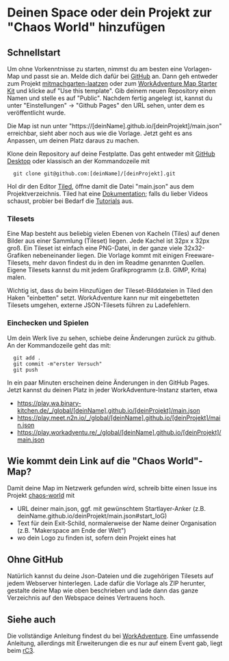 # Deinen Space oder dein Projekt zur "Chaos World" hinzufügen

## Schnellstart

Um ohne Vorkenntnisse zu starten, nimmst du am besten eine Vorlagen-Map und passt sie an. Melde dich dafür bei [GitHub](https://github.com/join) an. Dann geh entweder zum Projekt [mitmachgarten-laatzen](https://github.com/c0c0bird/mitmachgarten-laatzen) oder zum [WorkAdventure Map Starter Kit](https://github.com/thecodingmachine/workadventure-map-starter-kit) und klicke auf "Use this template". Gib deinem neuen Repository einen Namen und stelle es auf "Public". Nachdem fertig angelegt ist, kannst du unter "Einstellungen" -> "Github Pages" den URL sehen, unter dem es veröffentlicht wurde.

Die Map ist nun unter "https://[deinName].github.io/[deinProjekt]/main.json" erreichbar, sieht aber noch aus wie die Vorlage. Jetzt geht es ans Anpassen, um deinen Platz daraus zu machen.

Klone dein Repository auf deine Festplatte. Das geht entweder mit [GitHub Desktop](https://desktop.github.com/) oder klassisch an der Kommandozeile mit  
```
  git clone git@github.com:[deinName]/[deinProjekt].git
```
Hol dir den Editor [Tiled](https://www.mapeditor.org/), öffne damit die Datei "main.json" aus dem Projektverzeichnis. Tiled hat eine [Dokumentation](https://doc.mapeditor.org/en/stable/manual/introduction/); falls du lieber Videos schaust, probier bei Bedarf die [Tutorials](https://gamefromscratch.com/tiled-map-editor-tutorial-series/) aus.

### Tilesets

Eine Map besteht aus beliebig vielen Ebenen von Kacheln (Tiles) auf denen Bilder aus einer Sammlung (Tileset) liegen. Jede Kachel ist 32px x 32px groß. Ein Tileset ist einfach eine PNG-Datei, in der ganze viele 32x32-Grafiken nebeneinander liegen. Die Vorlage kommt mit einigen Freeware-Tilesets, mehr davon findest du in den im Readme genannten Quellen. Eigene Tilesets kannst du mit jedem Grafikprogramm (z.B. GIMP, Krita) malen.

Wichtig ist, dass du beim Hinzufügen der Tileset-Bilddateien in Tiled den Haken "einbetten" setzt. WorkAdventure kann nur mit eingebetteten Tilesets umgehen, externe JSON-Tilesets führen zu Ladefehlern.

### Einchecken und Spielen

Um dein Werk live zu sehen, schiebe deine Änderungen zurück zu github. An der Kommandozeile geht das mit:
```
  git add .
  git commit -m"erster Versuch"
  git push
```
In ein paar Minuten erscheinen deine Änderungen in den GitHub Pages. Jetzt kannst du deinen Platz in jeder WorkAdventure-Instanz starten, etwa

* https://play.wa.binary-kitchen.de/_/global/[deinName].github.io/[deinProjekt]/main.json
* https://play.meet.n2n.io/_/global/[deinName].github.io/[deinProjekt]/main.json
* https://play.workadventu.re/_/global/[deinName].github.io/[deinProjekt]/main.json

## Wie kommt dein Link auf die "Chaos World"-Map?

Damit deine Map im Netzwerk gefunden wird, schreib bitte einen Issue ins Projekt [chaos-world](https://github.com/c0c0bird/chaos-world/) mit

* URL deiner main.json, ggf. mit gewünschtem Startlayer-Anker (z.B. deinName.github.io/deinProjekt/main.json#start_IoG)
* Text für dein Exit-Schild, normalerweise der Name deiner Organisation (z.B. "Makerspace am Ende der Welt")
* wo dein Logo zu finden ist, sofern dein Projekt eines hat

## Ohne GitHub

Natürlich kannst du deine Json-Dateien und die zugehörigen Tilesets auf jedem Webserver hinterlegen. Lade dafür die Vorlage als ZIP herunter, gestalte deine Map wie oben beschrieben und lade dann das ganze Verzeichnis auf den Webspace deines Vertrauens hoch.

## Siehe auch

Die vollständige Anleitung findest du bei [WorkAdventure](https://workadventu.re/map-building).
Eine umfassende Anleitung, allerdings mit Erweiterungen die es nur auf einem Event gab, liegt beim [rC3](https://howto.rc3.world/maps.html#schnell-uberblick).

